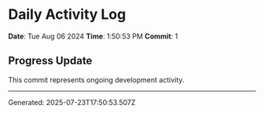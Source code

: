# Daily Activity Log

**Date**: Tue Aug 06 2024
**Time**: 1:50:53 PM
**Commit**: 1

## Progress Update

This commit represents ongoing development activity.

---
Generated: 2025-07-23T17:50:53.507Z

